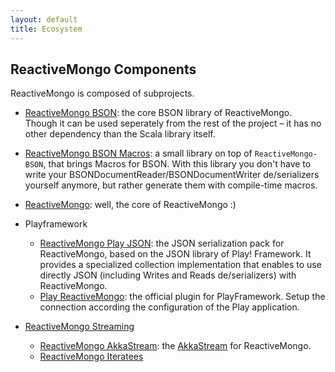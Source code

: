 ```yaml
---
layout: default
title: Ecosystem
---
```


## ReactiveMongo Components

ReactiveMongo is composed of subprojects.

* [ReactiveMongo BSON](https://github.com/ReactiveMongo/ReactiveMongo): the core BSON library of ReactiveMongo. Though it can be used seperately from the rest of the project – it has no other dependency than the Scala library itself.

* [ReactiveMongo BSON Macros](https://github.com/ReactiveMongo/ReactiveMongo): a small library on top of `ReactiveMongo-BSON`, that brings Macros for BSON. With this library you don't have to write your BSONDocumentReader/BSONDocumentWriter de/serializers yourself anymore, but rather generate them with compile-time macros.

* [ReactiveMongo](https://github.com/ReactiveMongo/ReactiveMongo): well, the core of ReactiveMongo :)

* Playframework
  - [ReactiveMongo Play JSON](https://github.com/ReactiveMongo/ReactiveMongo-Play-Json): the JSON serialization pack for ReactiveMongo, based on the JSON library of Play! Framework. It provides a specialized collection implementation that enables to use directly JSON (including Writes and Reads de/serializers) with ReactiveMongo.
  - [Play ReactiveMongo](https://github.com/ReactiveMongo/Play-ReactiveMongo): the official plugin for PlayFramework. Setup the connection according the configuration of the Play application.

* [ReactiveMongo Streaming](https://github.com/ReactiveMongo/ReactiveMongo-Streaming)
  - [ReactiveMongo AkkaStream](https://github.com/ReactiveMongo/ReactiveMongo-Streaming/tree/master/akka-stream): the [AkkaStream](http://doc.akka.io/docs/akka/2.4/scala/stream/index.html) for ReactiveMongo.
  - [ReactiveMongo Iteratees](https://github.com/ReactiveMongo/ReactiveMongo-Streaming/tree/master/iteratees)
